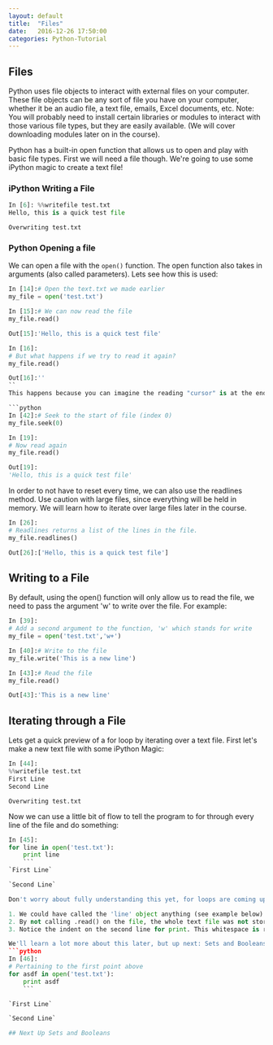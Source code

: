 ```yaml
---
layout: default
title:  "Files"
date:   2016-12-26 17:50:00
categories: Python-Tutorial
---
```


## Files

Python uses file objects to interact with external files on your computer. These file objects can be any sort of file you have on your computer, whether it be an audio file, a text file, emails, Excel documents, etc. Note: You will probably need to install certain libraries or modules to interact with those various file types, but they are easily available. (We will cover downloading modules later on in the course).

Python has a built-in open function that allows us to open and play with basic file types. First we will need a file though. We're going to use some iPython magic to create a text file!

### iPython Writing a File

```python
In [6]: %%writefile test.txt
Hello, this is a quick test file
```
`Overwriting test.txt`

### Python Opening a file
We can open a file with the `open()` function. The open function also takes in arguments (also called parameters). Lets see how this is used:

```python
In [14]:# Open the text.txt we made earlier
my_file = open('test.txt')
```
```python
In [15]:# We can now read the file
my_file.read()
```
```python
Out[15]:'Hello, this is a quick test file'
```
```python
In [16]:
# But what happens if we try to read it again?
my_file.read()
```
```python
Out[16]:''
``
This happens because you can imagine the reading "cursor" is at the end of the file after having read it. So there is nothing left to read. We can reset the "cursor" like this:

```python
In [42]:# Seek to the start of file (index 0)
my_file.seek(0)
```
```python
In [19]:
# Now read again
my_file.read()
```
```python
Out[19]:
'Hello, this is a quick test file'
```

In order to not have to reset every time, we can also use the readlines method. Use caution with large files, since everything will be held in memory. We will learn how to iterate over large files later in the course.

```python
In [26]:
# Readlines returns a list of the lines in the file.
my_file.readlines()
```
```python
Out[26]:['Hello, this is a quick test file']
```

## Writing to a File
By default, using the open() function will only allow us to read the file, we need to pass the argument 'w' to write over the file. For example:

```python
In [39]:
# Add a second argument to the function, 'w' which stands for write
my_file = open('test.txt','w+')
```
```python
In [40]:# Write to the file
my_file.write('This is a new line')
```
```python
In [43]:# Read the file
my_file.read()
```
```python
Out[43]:'This is a new line'
```

## Iterating through a File
Lets get a quick preview of a for loop by iterating over a text file. First let's make a new text file with some iPython Magic:

```python
In [44]:
%%writefile test.txt
First Line
Second Line
```
`Overwriting test.txt`

Now we can use a little bit of flow to tell the program to for through every line of the file and do something:

```python
In [45]:
for line in open('test.txt'):
    print line
    ```
`First Line`

`Second Line`

Don't worry about fully understanding this yet, for loops are coming up soon. But we'll break down what we did above. We said that for every line in this text file, go ahead and print that line. Its important to note a few things here:

1. We could have called the 'line' object anything (see example below).
2. By not calling .read() on the file, the whole text file was not stored in memory.
3. Notice the indent on the second line for print. This whitespace is required in Python.

We'll learn a lot more about this later, but up next: Sets and Booleans!
```python
In [46]:
# Pertaining to the first point above
for asdf in open('test.txt'):
    print asdf
    ```

`First Line`

`Second Line`

## Next Up Sets and Booleans